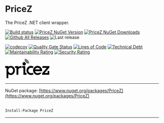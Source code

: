 # PriceZ

The PriceZ .NET client wrapper.

[![Build status](https://ci.appveyor.com/api/projects/status/qkewynp2qh7t8xf2?svg=true)](https://ci.appveyor.com/project/guibranco/pricez)
[![PriceZ NuGet Version](https://img.shields.io/nuget/v/PriceZ.svg?style=flat)](https://www.nuget.org/packages/PriceZ/)
[![PriceZ NuGet Downloads](https://img.shields.io/nuget/dt/PriceZ.svg?style=flat)](https://www.nuget.org/packages/PriceZ/)
[![Github All Releases](https://img.shields.io/github/downloads/guibranco/PriceZ/total.svg?style=flat)](https://github.com/guibranco/PriceZ)
![Last release](https://img.shields.io/github/release-date/guibranco/pricez.svg?style=flat)

[![codecov](https://codecov.io/gh/guibranco/pricez/branch/master/graph/badge.svg)](https://codecov.io/gh/guibranco/pricez)
[![Quality Gate Status](https://sonarcloud.io/api/project_badges/measure?project=guibranco_PriceZ&metric=alert_status)](https://sonarcloud.io/dashboard?id=guibranco_PriceZ)
[![Lines of Code](https://sonarcloud.io/api/project_badges/measure?project=guibranco_PriceZ&metric=ncloc)](https://sonarcloud.io/dashboard?id=guibranco_PriceZ)
[![Technical Debt](https://sonarcloud.io/api/project_badges/measure?project=guibranco_PriceZ&metric=sqale_index)](https://sonarcloud.io/dashboard?id=guibranco_PriceZ)
[![Maintainability Rating](https://sonarcloud.io/api/project_badges/measure?project=guibranco_PriceZ&metric=sqale_rating)](https://sonarcloud.io/dashboard?id=guibranco_PriceZ)
[![Security Rating](https://sonarcloud.io/api/project_badges/measure?project=guibranco_PriceZ&metric=security_rating)](https://sonarcloud.io/dashboard?id=guibranco_PriceZ)

[![PriceZ Logo](https://raw.githubusercontent.com/guibranco/PriceZ/master/logo.png)](https://ddd.pricez.com.br)

---

NuGet package: [https://www.nuget.org/packages/PriceZ](https://www.nuget.org/packages/PriceZ)

```ps

Install-Package PriceZ

```

---
